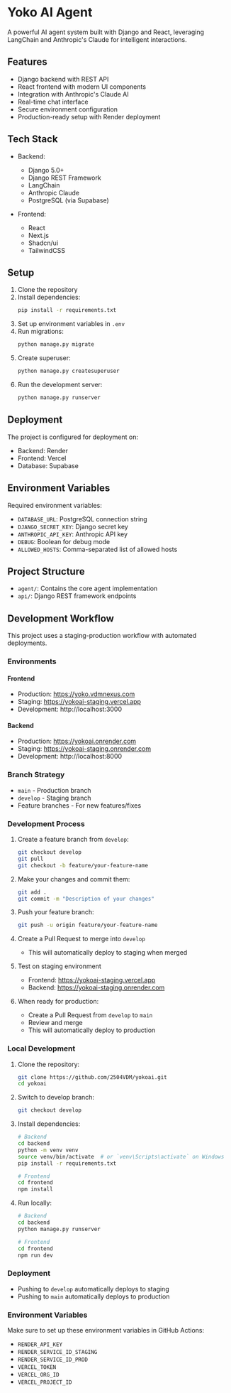 # Yoko AI Agent

A powerful AI agent system built with Django and React, leveraging LangChain and Anthropic's Claude for intelligent interactions.

## Features

- Django backend with REST API
- React frontend with modern UI components
- Integration with Anthropic's Claude AI
- Real-time chat interface
- Secure environment configuration
- Production-ready setup with Render deployment

## Tech Stack

- Backend:
  - Django 5.0+
  - Django REST Framework
  - LangChain
  - Anthropic Claude
  - PostgreSQL (via Supabase)

- Frontend:
  - React
  - Next.js
  - Shadcn/ui
  - TailwindCSS

## Setup

1. Clone the repository
2. Install dependencies:
   ```bash
   pip install -r requirements.txt
   ```
3. Set up environment variables in `.env`
4. Run migrations:
   ```bash
   python manage.py migrate
   ```
5. Create superuser:
   ```bash
   python manage.py createsuperuser
   ```
6. Run the development server:
   ```bash
   python manage.py runserver
   ```

## Deployment

The project is configured for deployment on:
- Backend: Render
- Frontend: Vercel
- Database: Supabase

## Environment Variables

Required environment variables:
- `DATABASE_URL`: PostgreSQL connection string
- `DJANGO_SECRET_KEY`: Django secret key
- `ANTHROPIC_API_KEY`: Anthropic API key
- `DEBUG`: Boolean for debug mode
- `ALLOWED_HOSTS`: Comma-separated list of allowed hosts

## Project Structure

- `agent/`: Contains the core agent implementation
- `api/`: Django REST framework endpoints

## Development Workflow

This project uses a staging-production workflow with automated deployments.

### Environments

#### Frontend
- Production: https://yoko.vdmnexus.com
- Staging: https://yokoai-staging.vercel.app
- Development: http://localhost:3000

#### Backend
- Production: https://yokoai.onrender.com
- Staging: https://yokoai-staging.onrender.com
- Development: http://localhost:8000

### Branch Strategy

- `main` - Production branch
- `develop` - Staging branch
- Feature branches - For new features/fixes

### Development Process

1. Create a feature branch from `develop`:
   ```bash
   git checkout develop
   git pull
   git checkout -b feature/your-feature-name
   ```

2. Make your changes and commit them:
   ```bash
   git add .
   git commit -m "Description of your changes"
   ```

3. Push your feature branch:
   ```bash
   git push -u origin feature/your-feature-name
   ```

4. Create a Pull Request to merge into `develop`
   - This will automatically deploy to staging when merged

5. Test on staging environment
   - Frontend: https://yokoai-staging.vercel.app
   - Backend: https://yokoai-staging.onrender.com

6. When ready for production:
   - Create a Pull Request from `develop` to `main`
   - Review and merge
   - This will automatically deploy to production

### Local Development

1. Clone the repository:
   ```bash
   git clone https://github.com/2504VDM/yokoai.git
   cd yokoai
   ```

2. Switch to develop branch:
   ```bash
   git checkout develop
   ```

3. Install dependencies:
   ```bash
   # Backend
   cd backend
   python -m venv venv
   source venv/bin/activate  # or `venv\Scripts\activate` on Windows
   pip install -r requirements.txt

   # Frontend
   cd frontend
   npm install
   ```

4. Run locally:
   ```bash
   # Backend
   cd backend
   python manage.py runserver

   # Frontend
   cd frontend
   npm run dev
   ```

### Deployment

- Pushing to `develop` automatically deploys to staging
- Pushing to `main` automatically deploys to production

### Environment Variables

Make sure to set up these environment variables in GitHub Actions:

- `RENDER_API_KEY`
- `RENDER_SERVICE_ID_STAGING`
- `RENDER_SERVICE_ID_PROD`
- `VERCEL_TOKEN`
- `VERCEL_ORG_ID`
- `VERCEL_PROJECT_ID`